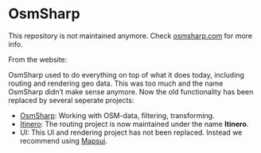 OsmSharp
========

This repository is not maintained anymore. Check [osmsharp.com](http://www.osmsharp.com/) for more info.

From the website:

OsmSharp used to do everything on top of what it does today, including routing and rendering geo data. This was too much and the name OsmSharp didn’t make sense anymore. Now the old functionality has been replaced by several seperate projects:

- [OsmSharp](https://github.com/OsmSharp/core): Working with OSM-data, filtering, transforming.
- [Itinero](http://www.itinero.tech/): The routing project is now maintained under the name **Itinero**.
- UI: This UI and rendering project has not been replaced. Instead we recommend using [Mapsui](https://github.com/pauldendulk/Mapsui).
